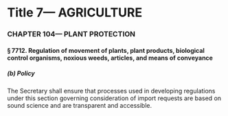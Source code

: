 
# Title 7— AGRICULTURE
### CHAPTER 104— PLANT PROTECTION
#### § 7712. Regulation of movement of plants, plant products, biological control organisms, noxious weeds, articles, and means of conveyance
##### (b) Policy

The Secretary shall ensure that processes used in developing regulations under this section governing consideration of import requests are based on sound science and are transparent and accessible.
